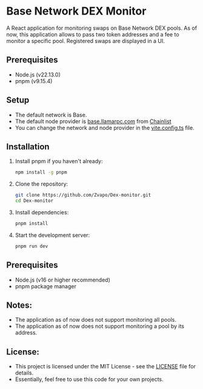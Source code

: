 # Base Network DEX Monitor

A React application for monitoring swaps on Base Network DEX pools.
As of now, this application allows to pass two token addresses and a fee to monitor a specific pool.
Registered swaps are displayed in a UI.

## Prerequisites

- Node.js (v22.13.0)
- pnpm (v9.15.4)

## Setup
- The default network is Base.
- The default node provider is [base.llamarpc.com](https://base.llamarpc.com) from [Chainlist](https://chainlist.org/)
- You can change the network and node provider in the [vite.config.ts](./vite.config.ts) file.

## Installation

1. Install pnpm if you haven't already:
   ```bash
   npm install -g pnpm
   ```

2. Clone the repository:
   ```bash
   git clone https://github.com/Zvapo/Dex-monitor.git
   cd Dex-monitor
   ```

3. Install dependencies:
   ```bash
   pnpm install
   ```

4. Start the development server:
   ```bash
   pnpm run dev
   ```

## Prerequisites

- Node.js (v16 or higher recommended)
- pnpm package manager

## Notes:
- The application as of now does not support monitoring all pools.
- The application as of now does not support monitoring a pool by its address.

## License:
- This project is licensed under the MIT License - see the [LICENSE](LICENSE) file for details.
- Essentially, feel free to use this code for your own projects.